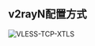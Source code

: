 ## v2rayN配置方式

![VLESS-TCP-XTLS](https://user-images.githubusercontent.com/88967758/180816578-e58e534e-b1e1-46ab-9dad-b5db2568958d.jpg)
